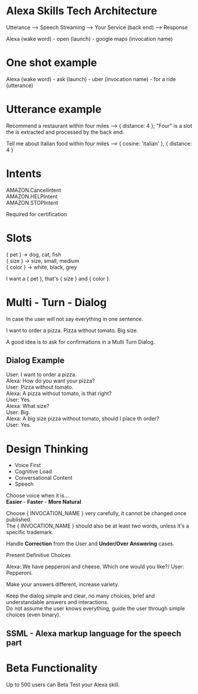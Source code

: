 # Alexa Skills Tech Architecture

Utterance --> Speech Streaming --> Your Service (back end) --> Response

Alexa (wake word) - open (launch) - google maps (invocation name)

# One shot example

Alexa (wake word) - ask (launch) - uber (invocation name) - for a ride (utterance)

# Utterance example

Recommend a restaurant within four miles --> { distance: 4 };
"Four" is a slot the is extracted and processed by the back end.

Tell me about Italian food within four miles --> { cosine: 'italian' }, { distance: 4 }

# Intents

AMAZON.CancelIntent \
AMAZON.HELPIntent \
AMAZON.STOPIntent

Required for certification

# Slots

{ pet } -> dog, cat, fish \
{ size } -> size, small, medium \
{ color } -> white, black, grey

I want a { pet }, that's { size } and { color }.

# Multi - Turn - Dialog

In case the user will not say everything in one sentence.

I want to order a pizza. Pizza without tomato. Big size.

A good idea is to ask for confirmations in a Multi Turn Dialog.

## Dialog Example

User: I want to order a pizza.\
Alexa: How do you want your pizza?\
User: Pizza without tomato.\
Alexa: A pizza without tomato, is that right?\
User: Yes.\
Alexa: What size?\
User: Big.\
Alexa: A big size pizza without tomato, should I place th order?\
User: Yes.

# Design Thinking

- Voice First
- Cognitive Load
- Conversational Content
- Speech

Choose voice when it is...\
**Easier** - **Faster** - **More Natural**

Choose { INVOCATION_NAME } very carefully, it cannot be changed once published.\
The { INVOCATION_NAME } should also be at least two words, unless it's a specific trademark.

Handle **Correction** from the User and **Under/Over Answering** cases.

Present Definitive Choices

Alexa: We have pepperoni and cheese. Which one would you like?/
User: Pepperoni.

Make your answers different, increase variety.

Keep the dialog simple and clear, no many choices, brief and understandable answers and interactions.\
Do not assume the user knows everything, guide the user through simple choices (even binary).

## SSML - Alexa markup language for the speech part

# Beta Functionality

Up to 500 users can Beta Test your Alexa skill.
